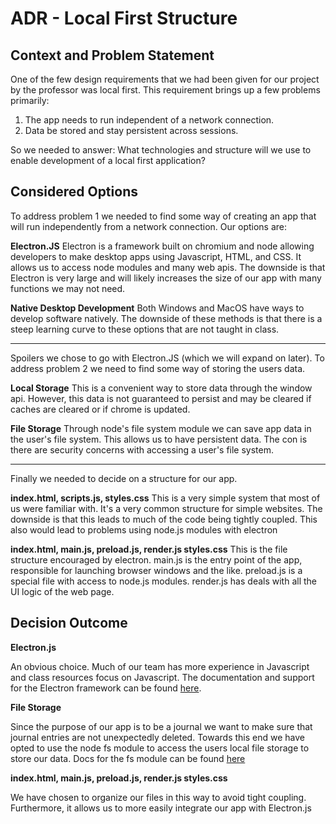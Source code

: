 # ADR - Local First Structure

## Context and Problem Statement

One of the few design requirements that we had been given for our project by the professor was local first. This requirement brings up a few problems primarily:

1. The app needs to run independent of a network connection.
2. Data be stored and stay persistent across sessions.

So we needed to answer:
What technologies and structure will we use to enable development of a local first application?

## Considered Options

To address problem 1 we needed to find some way of creating an app that will run independently from a network connection. Our options are:

**Electron.JS**
Electron is a framework built on chromium and node allowing developers to make desktop apps using Javascript, HTML, and CSS. It allows us to access node modules and many web apis. The downside is that Electron is very large and will likely increases the size of our app with many functions we may not need.

**Native Desktop Development**
Both Windows and MacOS have ways to develop software natively. The downside of these methods is that there is a steep learning curve to these options that are not taught in class.

---

Spoilers we chose to go with Electron.JS (which we will expand on later). To address problem 2 we need to find some way of storing the users data.

**Local Storage**
This is a convenient way to store data through the window api. However, this data is not guaranteed to persist and may be cleared if caches are cleared or if chrome is updated.

**File Storage**
Through node's file system module we can save app data in the user's file system. This allows us to have persistent data. The con is there are security concerns with accessing a user's file system.

---

Finally we needed to decide on a structure for our app.

**index.html, scripts.js, styles.css**
This is a very simple system that most of us were familiar with. It's a very common structure for simple websites. The downside is that this leads to much of the code being tightly coupled. This also would lead to problems using node.js modules with electron

**index.html, main.js, preload.js, render.js styles.css**
This is the file structure encouraged by electron. main.js is the entry point of the app, responsible for launching browser windows and the like. preload.js is a special file with access to node.js modules. render.js has deals with all the UI logic of the web page.

## Decision Outcome

**Electron.js**

An obvious choice. Much of our team has more experience in Javascript and class resources focus on Javascript. The documentation and support for the Electron framework can be found [here](https://www.electronjs.org/docs/latest/).

**File Storage**

Since the purpose of our app is to be a journal we want to make sure that journal entries are not unexpectedly deleted. Towards this end we have opted to use the node fs module to access the users local file storage to store our data. Docs for the fs module can be found [here](https://nodejs.org/api/fs.html)

**index.html, main.js, preload.js, render.js styles.css**

We have chosen to organize our files in this way to avoid tight coupling. Furthermore, it allows us to more easily integrate our app with Electron.js
